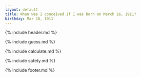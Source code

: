 ```yaml
---
layout: default
title: When was I conceived if I was born on March 16, 1911?
birthday: Mar 16, 1911
---
```


{% include header.md %}

{% include guess.md %}

{% include calculate.md %}

{% include safety.md %}

{% include footer.md %}




